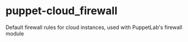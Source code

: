 puppet-cloud_firewall
=====================

Default firewall rules for cloud instances, used with PuppetLab's firewall module